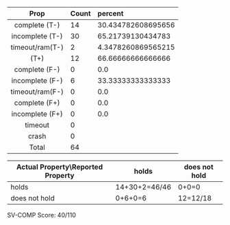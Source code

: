 
| Prop | Count | percent |
|:----:|:------|:--|
|complete   (T-)|14| 30.434782608695656 |
|incomplete (T-)|30|65.21739130434783 |
|timeout/ram(T-)|2|4.3478260869565215 |
|           (T+)|12|66.66666666666666 |
|complete   (F-)|0|0.0 |
|incomplete (F-)|6|33.33333333333333 |
|timeout/ram(F-)|0|0.0 |
|complete   (F+)|0|0.0 |
|incomplete (F+)|0|0.0 |
|timeout        |0| |
|crash          |0| |
|Total          |64| |

| Actual Property\Reported Property | holds | does not hold |
|------------------------------------|-------|---------------|
| holds | 14+30+2=46/46 | 0+0=0 |
| does not hold | 0+6+0=6 | 12=12/18 |

SV-COMP Score: 40/110

